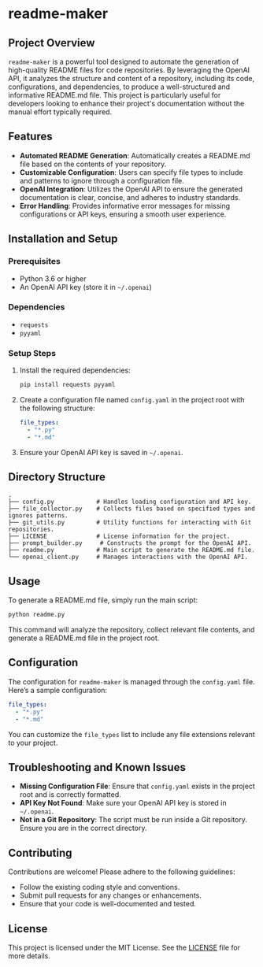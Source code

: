 # readme-maker

## Project Overview
`readme-maker` is a powerful tool designed to automate the generation of high-quality README files for code repositories. By leveraging the OpenAI API, it analyzes the structure and content of a repository, including its code, configurations, and dependencies, to produce a well-structured and informative README.md file. This project is particularly useful for developers looking to enhance their project's documentation without the manual effort typically required.

## Features
- **Automated README Generation**: Automatically creates a README.md file based on the contents of your repository.
- **Customizable Configuration**: Users can specify file types to include and patterns to ignore through a configuration file.
- **OpenAI Integration**: Utilizes the OpenAI API to ensure the generated documentation is clear, concise, and adheres to industry standards.
- **Error Handling**: Provides informative error messages for missing configurations or API keys, ensuring a smooth user experience.

## Installation and Setup
### Prerequisites
- Python 3.6 or higher
- An OpenAI API key (store it in `~/.openai`)

### Dependencies
- `requests`
- `pyyaml`

### Setup Steps
1. Install the required dependencies:
   ```bash
   pip install requests pyyaml
   ```
2. Create a configuration file named `config.yaml` in the project root with the following structure:
   ```yaml
   file_types:
     - "*.py"
     - "*.md"
   ```
3. Ensure your OpenAI API key is saved in `~/.openai`.

## Directory Structure
```
.
├── config.py            # Handles loading configuration and API key.
├── file_collector.py    # Collects files based on specified types and ignores patterns.
├── git_utils.py         # Utility functions for interacting with Git repositories.
├── LICENSE              # License information for the project.
├── prompt_builder.py     # Constructs the prompt for the OpenAI API.
├── readme.py            # Main script to generate the README.md file.
└── openai_client.py     # Manages interactions with the OpenAI API.
```

## Usage
To generate a README.md file, simply run the main script:
```bash
python readme.py
```
This command will analyze the repository, collect relevant file contents, and generate a README.md file in the project root.

## Configuration
The configuration for `readme-maker` is managed through the `config.yaml` file. Here’s a sample configuration:
```yaml
file_types:
  - "*.py"
  - "*.md"
```
You can customize the `file_types` list to include any file extensions relevant to your project.

## Troubleshooting and Known Issues
- **Missing Configuration File**: Ensure that `config.yaml` exists in the project root and is correctly formatted.
- **API Key Not Found**: Make sure your OpenAI API key is stored in `~/.openai`.
- **Not in a Git Repository**: The script must be run inside a Git repository. Ensure you are in the correct directory.

## Contributing
Contributions are welcome! Please adhere to the following guidelines:
- Follow the existing coding style and conventions.
- Submit pull requests for any changes or enhancements.
- Ensure that your code is well-documented and tested.

## License
This project is licensed under the MIT License. See the [LICENSE](LICENSE) file for more details.